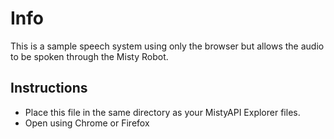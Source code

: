 
# Info
This is a sample speech system using only the browser but allows the audio to be spoken through the Misty Robot.

## Instructions

* Place this file in the same directory as your MistyAPI Explorer files.
* Open using Chrome or Firefox 
